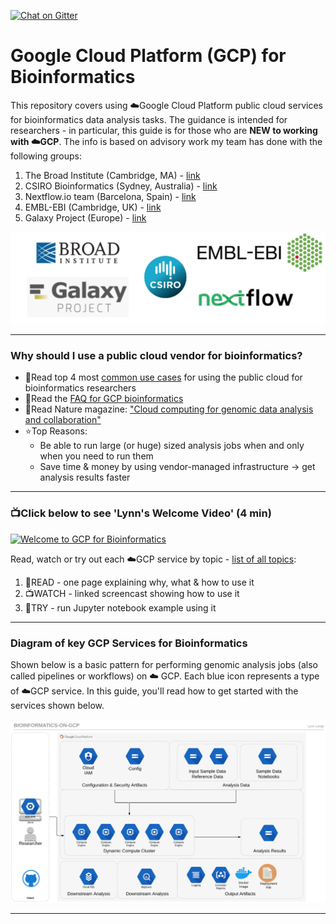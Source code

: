 [![Chat on Gitter](https://img.shields.io/gitter/room/gcp-for-bioinformatics/nextflow.svg?colorB=26af64&style=popout)](https://gitter.im/gcp-for-bioinformatics)

# Google Cloud Platform (GCP) for Bioinformatics
This repository covers using ☁️Google Cloud Platform public cloud services for bioinformatics data analysis tasks.  The guidance is intended for researchers - in particular, this guide is for those who are **NEW to working with ☁️GCP**.  The info is based on advisory work my team has done with the following groups:

1) The Broad Institute (Cambridge, MA) - [link](https://www.broadinstitute.org)
2) CSIRO Bioinformatics (Sydney, Australia) - [link](https://bioinformatics.csiro.au/)
3) Nextflow.io team (Barcelona, Spain) - [link](https://www.nextflow.io/about-us.html)
4) EMBL-EBI (Cambridge, UK) - [link](https://www.ebi.ac.uk/)
5) Galaxy Project (Europe) - [link](https://galaxyproject.org/cloud/)

[![bioinformatics-groups](/images/logos.png)]() 

---

### Why should I use a public cloud vendor for bioinformatics?

- 📗Read top 4 most [common use cases](https://github.com/lynnlangit/gcp-for-bioinformatics/blob/master/USING.md) for using the public cloud for bioinformatics researchers
- 📗Read the [FAQ for GCP bioinformatics](https://github.com/lynnlangit/gcp-for-bioinformatics/blob/master/FAQ.md)
- 📕Read Nature magazine: ["Cloud computing for genomic data analysis and collaboration"](https://www.nature.com/articles/nrg.2017.113)
- ⭐️Top Reasons:
    - Be able to run large (or huge) sized analysis jobs when and only when you need to run them
    - Save time & money by using vendor-managed infrastructure -> get analysis results faster

----

### 📺Click below to see 'Lynn's Welcome Video' (4 min) 

[![Welcome to GCP for Bioinformatics](http://img.youtube.com/vi/YoFkSVDlN6k/0.jpg)](http://www.youtube.com/watch?v=YoFkSVDlN6k "Welcome to GCP for Bioinformatics")

Read, watch or try out each ☁️GCP service by topic - [list of all topics](https://github.com/lynnlangit/gcp-for-bioinformatics/blob/master/TOPICS.md):  
1. 📗READ - one page explaining why, what & how to use it  
2. 📺WATCH - linked screencast showing how to use it
3. 📙TRY - run Jupyter notebook example using it  


-----

### Diagram of key GCP Services for Bioinformatics

Shown below is a basic pattern for performing genomic analysis jobs (also called pipelines or workflows) on ☁️ GCP. Each blue icon represents a type of ☁️GCP service.  In this guide, you'll read how to get started with the services shown below.  

[![gcp-bioinformatics](/images/main.png)]() 


---
